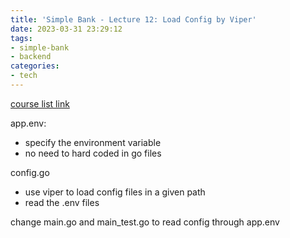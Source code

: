 ```yaml
---
title: 'Simple Bank - Lecture 12: Load Config by Viper'
date: 2023-03-31 23:29:12
tags:
- simple-bank
- backend
categories:
- tech
---
```


[course list link](https://www.youtube.com/playlist?list=PLy_6D98if3ULEtXtNSY_2qN21VCKgoQAE)

app.env:

- specify the environment variable
- no need to hard coded in go files

config.go

- use viper to load config files in a given path
- read the .env files

change main.go and main_test.go to read config through app.env